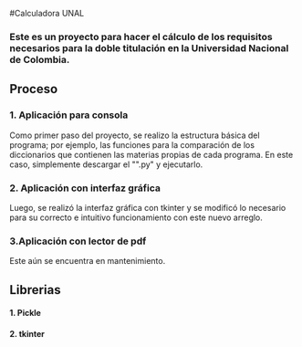 #Calculadora UNAL
### Este es un proyecto para hacer el cálculo de los requisitos necesarios para la doble titulación en la Universidad Nacional de Colombia.

## Proceso
### 1. Aplicación para consola
Como primer paso del proyecto, se realizo la estructura básica del programa; por ejemplo, las funciones para la comparación de los diccionarios que contienen las materias propias de cada programa. 
En este caso, simplemente descargar el "".py" y ejecutarlo.
### 2. Aplicación con interfaz gráfica
Luego, se realizó la interfaz gráfica con tkinter y se modificó lo necesario para su correcto e intuitivo funcionamiento con este nuevo arreglo.

### 3.Aplicación con lector de pdf
Este aún se encuentra en mantenimiento.

## Librerias
#### 1. Pickle
#### 2. tkinter
